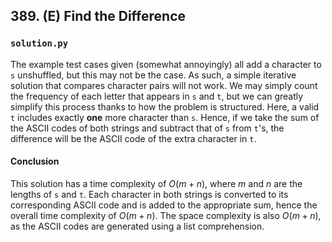 ## 389. (E) Find the Difference

### `solution.py`
The example test cases given (somewhat annoyingly) all add a character to `s` unshuffled, but this may not be the case. As such, a simple iterative solution that compares character pairs will not work. We may simply count the frequency of each letter that appears in `s` and `t`, but we can greatly simplify this process thanks to how the problem is structured. Here, a valid `t` includes exactly **one** more character than `s`. Hence, if we take the sum of the ASCII codes of both strings and subtract that of `s` from `t`'s, the difference will be the ASCII code of the extra character in `t`.  

#### Conclusion
This solution has a time complexity of $O(m+n)$, where $m$ and $n$ are the lengths of `s` and `t`. Each character in both strings is converted to its corresponding ASCII code and is added to the appropriate sum, hence the overall time complexity of $O(m+n)$. The space complexity is also $O(m+n)$, as the ASCII codes are generated using a list comprehension.  
